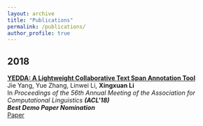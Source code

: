 ```yaml
---
layout: archive
title: "Publications"
permalink: /publications/
author_profile: true
---
```


## 2018

**[YEDDA: A Lightweight Collaborative Text Span Annotation Tool](https://www.aclweb.org/anthology/P18-4006/)** <br>
Jie Yang, Yue Zhang, Linwei Li, **Xingxuan Li** <br>
In _Proceedings of the 56th Annual Meeting of the Association for Computational Linguistics **(ACL'18)** <br>
**Best Demo Paper Nomination**_ <br>
[Paper](http://xingxuanli.github.io/files/2018-07-15-acl-yedda.pdf)

